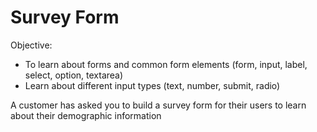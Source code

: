 # Survey Form

Objective:
  - To learn about forms and common form elements (form, input, label, select, option, textarea)
  - Learn about different input types (text, number, submit, radio)

A customer has asked you to build a survey form for their users to learn about their demographic information